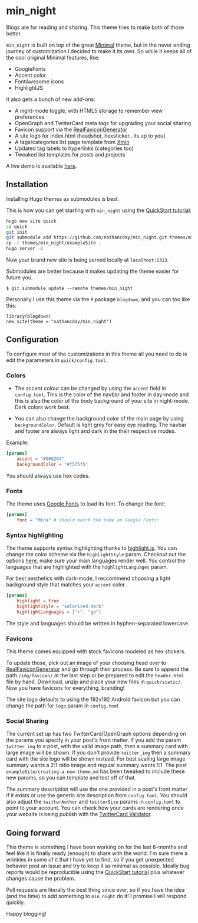 # min_night

Blogs are for reading and sharing. This theme tries to make both of those better.

`min_night` is built on top of the great [Minimal](https://github.com/calintat/minimal) theme, but in the never ending journey of customization I decided to make it its own. So while it keeps all of the cool original Minimal features, like:

- GoogleFonts 
- Accent color
- FontAwesome icons
- HighlightJS

It also gets a bunch of new add-ons:

- A night-mode toggle, with HTML5 storage to remember view preferences
- OpenGraph and TwitterCard meta tags for upgrading your social sharing
- Favicon support via the [RealFaviconGenerator](https://realfavicongenerator.net/)
- A site logo for index.html (headshot, hexsticker...its up to you)
- A tags/categories list page template from [Xmin](https://github.com/yihui/hugo-xmin)
- Updated tag labels to hyperlinks (categories too)
- Tweaked list templates for posts and projects

A live demo is available [here](https://natedayta.com).

## Installation

Installing Hugo themes as submodules is best.

This is how you can get starting with `min_night` using the [QuickStart tutorial](https://gohugo.io/getting-started/quick-start/):

```bash
hugo new site quick
cd quick
git init
git submodule add https://github.com/nathancday/min_night.git themes/min_night
cp -r themes/min_night/exampleSite .
hugo server -D
```

Now your brand new site is being served locally at `localhost:1313`.

Submodules are better because it makes updating the theme easier for future you.

```
$ git submodule update --remote themes/min_night
```

Personally I use this theme via the `R` package `blogdown`, and you can too like this:

```
library(blogdown)
new_site(theme = "nathancday/min_night")
```

## Configuration

To configure most of the customizations in this theme all you need to do is edit the parameters in `quick/config.toml`.

### Colors

- The accent colour can be changed by using the `accent` field in `config.toml`. This is the color of the navbar and footer in day-mode and this is also the color of the body background of your site in night-mode. Dark colors work best.

- You can also change the background color of the main page by using `backgroundColor`. Default is light grey for easy eye reading. The navbar and footer are always light and dark in the their respective modes.

Example:
```toml
[params]
    accent = "#006264"
    backgroundColor = "#f5f5f5"
```
You should always use hex codes.

### Fonts

The theme uses [Google Fonts](https://fonts.google.com) to load its font. To change the font:

```toml
[params]
    font = "Mina" # should match the name on Google Fonts!
```

### Syntax highlighting

The theme supports syntax highlighting thanks to [highlight.js](https://highlightjs.org). You can change the color scheme via the `highlightStyle` param. Checkout out the options [here](https://highlightjs.org/static/demo/), make sure your main languages render well. You control the languages that are highlighted with the `highlightLanguages` param.

For best aesthetics with dark-mode, I reccommend choosing a light background style that matches your `accent` color. 

```toml
[params]
    highlight = true
    highlightStyle = "solarized-dark"
    highlightLanguages = ["r", "go"]
```
The style and languages should be written in hyphen-separated lowercase.

### Favicons

This theme comes equipped with stock favicons modeled as hex stickers.

To update those, pick out an image of your choosing head over to [RealFaviconGenerator](https://realfavicongenerator.net/) and go through their process. Be sure to append the path `/img/favicon/` at the last step or be prepared to edit the `header.html` file by hand. Download, unzip and place your new files in `quick/static/`. Now you have favicons for everything, branding!

The site logo defaults to using the 192x192 Android favicon but you can change the path for `logo` param in `config.toml`

### Social Sharing

The current set up has two TwitterCard/OpenGraph options depending on the params you specify in your post's front matter. If you add the param `twitter_img` to a post, with the valid image path, then a summary card with large image will be shown. If you don't provide `twitter_img` then a summary card with the site logo will be shown instead. For best scaling large image summary wants a 2:1 ratio image and regular summary wants 1:1. The post `exampleSite/creating-a-new-theme.md` has been tweaked to include these new params, so you can template and test off of that.

The summary description will use the one provided in a post's front matter if it exists or use the generic site description from `config.toml`. You should also adjust the `twitterAuthor` and `twitterSite` params in `config.toml` to point to your account. You can check how your cards are rendering once your website is being publish with the [TwitterCard Validator](https://cards-dev.twitter.com/validator).


## Going forward

This theme is something I have been working on for the last 6-months and feel like it is finally ready (enough) to share with the world. I'm sure there a wrinkles in some of it that I have yet to find, so if you get unexpected behavior post an issue and try to keep it as minimal as possible. Ideally bug reports would be reproducible using the [QuickStart tutorial](https://gohugo.io/getting-started/quick-start/) plus whatever changes cause the problem.

Pull requests are literally the best thing since ever, so if you have the idea (and the time) to add something to `min_night` do it! I promise I will respond quickly.

Happy blogging!

